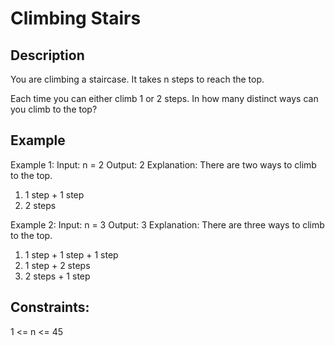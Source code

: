 # Climbing Stairs
## Description

You are climbing a staircase. It takes n steps to reach the top.

Each time you can either climb 1 or 2 steps. In how many distinct ways can you climb to the top?

## Example
Example 1:
Input: n = 2
Output: 2
Explanation: There are two ways to climb to the top.
1. 1 step + 1 step
2. 2 steps

Example 2:
Input: n = 3
Output: 3
Explanation: There are three ways to climb to the top.
1. 1 step + 1 step + 1 step
2. 1 step + 2 steps
3. 2 steps + 1 step

## Constraints:
1 <= n <= 45